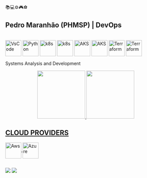 📚💻⚙️🎮⚽

## Pedro Maranhão (PHMSP) | DevOps 

  <div style="display: inline_block"><br>
  <img align="center" alt="VsCode" height="50" width="50" src="https://cdn.jsdelivr.net/gh/walkxcode/dashboard-icons/png/code.png">
  <img align="center" alt="Python" height="50" width="50" src="https://cdn.jsdelivr.net/gh/walkxcode/dashboard-icons/png/python.png">
  <img align="center" alt="k8s" height="50" width="50" src="https://cdn.jsdelivr.net/gh/walkxcode/dashboard-icons/png/docker-moby.png">
  <img align="center" alt="k8s" height="50" width="50" src="https://cdn.jsdelivr.net/gh/walkxcode/dashboard-icons/png/kubernetes-dashboard.png">
  <img align="center" alt="AKS" height="50" width="50" src="https://cdn.jsdelivr.net/gh/walkxcode/dashboard-icons/png/prometheus.png">
  <img align="center" alt="AKS" height="50" width="50" src="https://cdn.jsdelivr.net/gh/walkxcode/dashboard-icons/png/grafana.png">
  <img align="center" alt="Terraform" height="50" width="50" src="https://cdn.jsdelivr.net/gh/walkxcode/dashboard-icons/png/terraform.png">
  <img align="center" alt="Terraform" height="50" width="50" src="https://cdn.jsdelivr.net/gh/walkxcode/dashboard-icons/png/arggocd.png">
</div>

Systems Analysis and Development

<div align="center">
  <a href="https://github.com/PHMSP">
  <img height="150em" src="https://github-readme-stats.vercel.app/api?username=PHMSP&show_icons=true&theme=dark#gh-dark-mode-only"/>
  <img height="150em" src="https://github-readme-stats.vercel.app/api/top-langs/?username=PHMSP&size_weight=0.5&count_weight=0.5"/>
</div>
    
## CLOUD PROVIDERS 
<div>
    <img align="center" alt="Aws" height="50" width="50" src="https://cdn.jsdelivr.net/gh/walkxcode/dashboard-icons/png/aws.png">
  <img align="center" alt="Azure" height="50" width="50" src="https://cdn.jsdelivr.net/gh/walkxcode/dashboard-icons/png/azure.png">
  </div>
  
  ##

  <div> 
  <a href = "pedromaranhao92@gmail.com"><img src="https://img.shields.io/badge/Gmail-D14836?style=for-the-badge&logo=gmail&logoColor=white" target="_blank"></a>
  <a href="https://www.linkedin.com/in/pedromaranhao92/" target="_blank"><img src="https://img.shields.io/badge/-LinkedIn-%230077B5?style=for-the-badge&logo=linkedin&logoColor=white" target="_blank"></a> 
 
</div>
